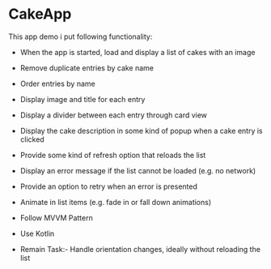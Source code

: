 # CakeApp

This app demo i put following functionality:

- When the app is started, load and display a list of cakes with an image

- Remove duplicate entries by cake name

- Order entries by name

- Display image and title for each entry

- Display a divider between each entry through card view

- Display the cake description in some kind of popup when a cake entry is clicked

- Provide some kind of refresh option that reloads the list

- Display an error message if the list cannot be loaded (e.g. no network)

- Provide an option to retry when an error is presented

- Animate in list items (e.g. fade in or fall down animations)

- Follow MVVM Pattern

- Use Kotlin


* Remain Task:- Handle orientation changes, ideally without reloading the list
